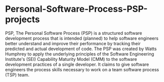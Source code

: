 # Personal-Software-Process-PSP-projects
PSP, The Personal Software Process (PSP) is a structured software development process that is intended (planned) to help software engineers better understand and improve their performance by tracking their predicted and actual development of code. The PSP was created by Watts Humphrey to apply the underlying principles of the Software Engineering Institute's (SEI) Capability Maturity Model (CMM) to the software development practices of a single developer. It claims to give software engineers the process skills necessary to work on a team software process (TSP) team.
